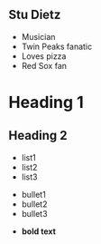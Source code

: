 ## Stu Dietz

- Musician
- Twin Peaks fanatic
- Loves pizza
- Red Sox fan



# Heading 1

## Heading 2

- list1
- list2
- list3

* bullet1
* bullet2
* bullet3

- **bold text**
